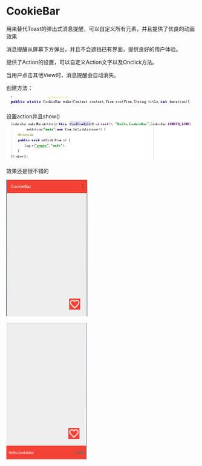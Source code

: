 # CookieBar
用来替代Toast的弹出式消息提醒，可以自定义所有元素，并且提供了优良的动画效果

消息提醒从屏幕下方弹出，并且不会遮挡已有界面，提供良好的用户体验。

提供了Action的设置，可以自定义Action文字以及Onclick方法。

当用户点击其他View时，消息提醒会自动消失。


创建方法：


![image](https://github.com/yunyeLoveYoona/CookieBar/blob/master/app/src/main/res/drawable-xxhdpi/d.png)


设置action并且show()
![image](https://github.com/yunyeLoveYoona/CookieBar/blob/master/app/src/main/res/drawable-xxhdpi/c.png)



效果还是很不错的



![image](https://github.com/yunyeLoveYoona/CookieBar/blob/master/app/src/main/res/drawable-xxhdpi/a.png)



![image](https://github.com/yunyeLoveYoona/CookieBar/blob/master/app/src/main/res/drawable-xxhdpi/b.png)
